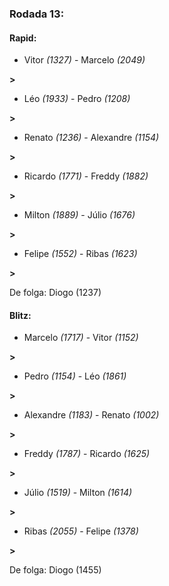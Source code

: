 ### Rodada 13:

#### Rapid:

* Vitor *(1327)*     -     Marcelo *(2049)*

 **>** 
* Léo *(1933)*     -     Pedro *(1208)*

 **>** 
* Renato *(1236)*     -     Alexandre *(1154)*

 **>** 
* Ricardo *(1771)*     -     Freddy *(1882)*

 **>** 
* Milton *(1889)*     -     Júlio *(1676)*

 **>** 
* Felipe *(1552)*     -     Ribas *(1623)*

 **>** 

De folga: Diogo (1237)

#### Blitz:

* Marcelo *(1717)*     -     Vitor *(1152)*

 **>** 
* Pedro *(1154)*     -     Léo *(1861)*

 **>** 
* Alexandre *(1183)*     -     Renato *(1002)*

 **>** 
* Freddy *(1787)*     -     Ricardo *(1625)*

 **>** 
* Júlio *(1519)*     -     Milton *(1614)*

 **>** 
* Ribas *(2055)*     -     Felipe *(1378)*

 **>** 

De folga: Diogo (1455)

